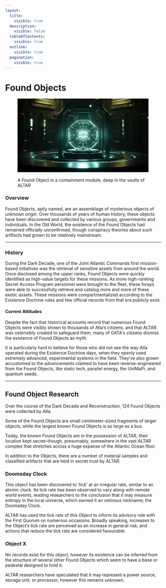 ```yaml
---
layout:
  title:
    visible: true
  description:
    visible: false
  tableOfContents:
    visible: true
  outline:
    visible: true
  pagination:
    visible: true
---
```


# Found Objects

<figure><img src="../../../.gitbook/assets/foundobjects.png" alt="" width="563"><figcaption><p>A Found Object in a containment module, deep in the vaults of ALTAR</p></figcaption></figure>

### **Overview**

Found Objects, aptly named, are an assemblage of mysterious objects of unknown origin. Over thousands of years of human history, these objects have been discovered and collected by various groups, governments and individuals. In the Old World, the existence of the Found Objects had remained officially unconfirmed, though conspiracy theories about such artifacts had grown to be relatively mainstream.

***

### History

During the Dark Decade, one of the Joint Atlantic Commands first mission-based initiatives was the retrieval of sensitive assets from around the world. Once disclosed among the upper ranks, Found Objects were quickly identified as high-value targets for these missions. As more high-ranking Secret Access Program personnel were brought to the fleet, these forays were able to successfully retrieve and catalog more and more of these exotic assets. These missions were compartmentalized according to the Existence Doctrine rules and few official records from that era publicly exist.

#### Current Attitudes

Despite the fact that historical accounts record that numerous Found Objects were visibly shown to thousands of Atla’s citizens, and that ALTAR was ostensibly created to safeguard them, many of GATA's citizens dismiss the existence of Found Objects as myth.

It is particularly hard to believe for those who did not see the way Atla operated during the Existence Doctrine days, when they openly used extremely advanced, experimental systems in the field. They’ve also grown accustomed to the advancements claimed to have been reverse-engineered from the Found Objects, like static tech, parallel energy, the UniMaPr, and quantum seeds.

***

## **Found Object Research**

Over the course of the Dark Decade and Reconstruction, 124 Found Objects were collected by Atla.

Some of the Found Objects are small centimeter-sized fragments of larger objects, while the largest known Found Objects is as large as a bus.

Today, the known Found Objects are in the possession of ALTAR, their location kept secret–though, presumably, somewhere in the vast ALTAR complex that stretches across a huge expanse of the Atlantic Ocean floor.

In addition to the Objects, there are a number of material samples and classified artifacts that are held in secret trust by ALTAR.

### **Doomsday Clock**

This object has been discovered to ‘tick’ at an irregular rate, similar to an atomic clock. Its tick rate has been observed to vary along with remote world events, leading researchers to the conclusion that it may measure entropy in the local universe, which earned it an ominous nickname; the Doomsday Clock.

ALTAR has used the tick rate of this Object to inform its advisory role with the First Quorum on numerous occasions. Broadly speaking, increases to the Object’s tick rate are perceived as an increase in general risk, and actions that reduce the tick rate are considered favourable.

### **Object X**

No records exist for this object, however its existence can be inferred from the structure of several other Found Objects which seem to have a base or pedestal designed to hold it.

ALTAR researchers have speculated that it may represent a power source, storage unit, or processor, however this remains unknown.
